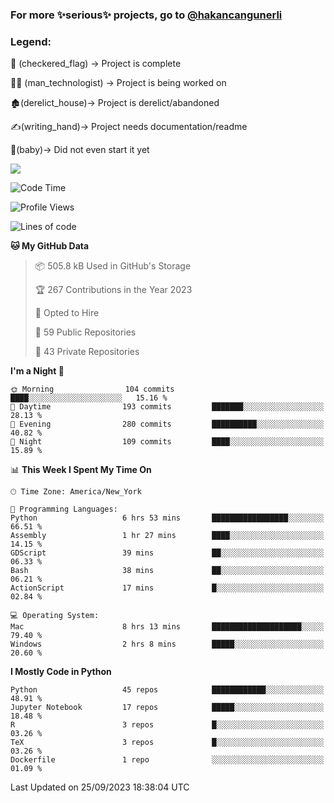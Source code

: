 ### For more ✨serious✨ projects, go to [@hakancangunerli](https://github.com/hakancangunerli)


### Legend:


🏁 (checkered_flag) -> Project is complete

👨‍💻 (man_technologist)   -> Project is being worked on

🏚️(derelict_house)-> Project is derelict/abandoned

✍️(writing_hand)-> Project needs documentation/readme

👶(baby)-> Did not even start it yet

![](https://github-readme-stats.vercel.app/api/top-langs/?username=hakancangunerli&layout=compact&hide=tex,html,shell,CSS,Ruby,Makefile,EmberScript,MATLAB,C&langs_count=6&exclude_repo=2015-csharp,gt_code,gsu_code,uga_code,uga_robotics)

<!--START_SECTION:waka-->
![Code Time](http://img.shields.io/badge/Code%20Time-520%20hrs%2039%20mins-blue)

![Profile Views](http://img.shields.io/badge/Profile%20Views-3-blue)

![Lines of code](https://img.shields.io/badge/From%20Hello%20World%20I%27ve%20Written-3.1%20million%20lines%20of%20code-blue)

**🐱 My GitHub Data** 

> 📦 505.8 kB Used in GitHub's Storage 
 > 
> 🏆 267 Contributions in the Year 2023
 > 
> 💼 Opted to Hire
 > 
> 📜 59 Public Repositories 
 > 
> 🔑 43 Private Repositories 
 > 
**I'm a Night 🦉** 

```text
🌞 Morning                104 commits         ████░░░░░░░░░░░░░░░░░░░░░   15.16 % 
🌆 Daytime                193 commits         ███████░░░░░░░░░░░░░░░░░░   28.13 % 
🌃 Evening                280 commits         ██████████░░░░░░░░░░░░░░░   40.82 % 
🌙 Night                  109 commits         ████░░░░░░░░░░░░░░░░░░░░░   15.89 % 
```


📊 **This Week I Spent My Time On** 

```text
🕑︎ Time Zone: America/New_York

💬 Programming Languages: 
Python                   6 hrs 53 mins       █████████████████░░░░░░░░   66.51 % 
Assembly                 1 hr 27 mins        ████░░░░░░░░░░░░░░░░░░░░░   14.15 % 
GDScript                 39 mins             ██░░░░░░░░░░░░░░░░░░░░░░░   06.33 % 
Bash                     38 mins             ██░░░░░░░░░░░░░░░░░░░░░░░   06.21 % 
ActionScript             17 mins             █░░░░░░░░░░░░░░░░░░░░░░░░   02.84 % 

💻 Operating System: 
Mac                      8 hrs 13 mins       ████████████████████░░░░░   79.40 % 
Windows                  2 hrs 8 mins        █████░░░░░░░░░░░░░░░░░░░░   20.60 % 
```

**I Mostly Code in Python** 

```text
Python                   45 repos            ████████████░░░░░░░░░░░░░   48.91 % 
Jupyter Notebook         17 repos            █████░░░░░░░░░░░░░░░░░░░░   18.48 % 
R                        3 repos             █░░░░░░░░░░░░░░░░░░░░░░░░   03.26 % 
TeX                      3 repos             █░░░░░░░░░░░░░░░░░░░░░░░░   03.26 % 
Dockerfile               1 repo              ░░░░░░░░░░░░░░░░░░░░░░░░░   01.09 % 
```




 Last Updated on 25/09/2023 18:38:04 UTC
<!--END_SECTION:waka-->


